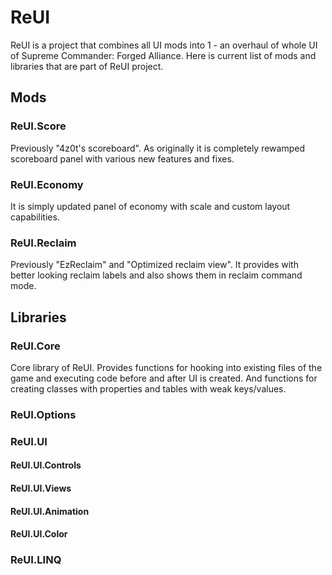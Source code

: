 # ReUI
ReUI is a project that combines all UI mods into 1 - an overhaul of whole UI of Supreme Commander: Forged Alliance. Here is current list of mods and libraries that are part of ReUI project.

## Mods

### ReUI.Score
Previously "4z0t's scoreboard". As originally it is completely rewamped scoreboard panel with various new features and fixes.

### ReUI.Economy
It is simply updated panel of economy with scale and custom layout capabilities.

### ReUI.Reclaim
Previously "EzReclaim" and "Optimized reclaim view". It provides with better looking reclaim labels and also shows them in reclaim command mode.

## Libraries

### ReUI.Core
Core library of ReUI. Provides functions for hooking into existing files of the game and executing code before and after UI is created. And functions for creating classes with properties and tables with weak keys/values.

### ReUI.Options
### ReUI.UI
#### ReUI.UI.Controls
#### ReUI.UI.Views
#### ReUI.UI.Animation
#### ReUI.UI.Color
### ReUI.LINQ

